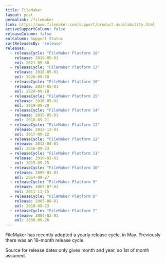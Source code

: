 ```yaml
---
title: FileMaker
layout: post
permalink: /filemaker
link: https://www.filemaker.com/support/product-availability.html
activeSupportColumn: false
releaseColumn: false
eolColumn: Support Status
sortReleasesBy: 'release'
releases:
  - releaseCycle: "FileMaker Platform 18"
    release: 2019-05-01
    eol: 2021-05-30
  - releaseCycle: "FileMaker Platform 17"
    release: 2018-05-01
    eol: 2020-09-18
  - releaseCycle: "FileMaker Platform 16"
    release: 2017-05-01
    eol: 2020-09-18
  - releaseCycle: "FileMaker Platform 15"
    release: 2016-05-01
    eol: 2019-09-20
  - releaseCycle: "FileMaker Platform 14"
    release: 2015-05-01
    eol: 2018-09-21
  - releaseCycle: "FileMaker Platform 13"
    release: 2013-12-01
    eol: 2017-09-22
  - releaseCycle: "FileMaker Platform 12"
    release: 2012-04-01
    eol: 2016-09-23
  - releaseCycle: "FileMaker Platform 11"
    release: 2010-03-01
    eol: 2015-09-25
  - releaseCycle: "FileMaker Platform 10"
    release: 2009-01-01
    eol: 2014-09-27
  - releaseCycle: "FileMaker Platform 9"
    release: 2007-07-01
    eol: 2011-11-15
  - releaseCycle: "FileMaker Platform 8"
    release: 2005-08-01
    eol: 2010-09-23
  - releaseCycle: "FileMaker Platform 7"
    release: 2004-03-01
    eol: 2008-09-26
---
```


FileMaker has recently adopted a yearly release cycle, in May. Previously there was an 18-month release cycle.

Source for release dates only gives month and year, so 1st of month assumed.

